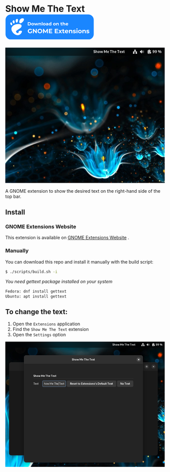 # Show Me The Text [![Just Perfection on extensions.gnome.org](resources/ego.svg)](https://extensions.gnome.org/extension/5556/show-me-the-text/)


![Show Me The Text GNOME Shell Extension](resources/intro.png)

A GNOME extension to show the desired text on the right-hand side of the top bar.

## Install

### GNOME Extensions Website

This extension is available on [GNOME Extensions Website](https://extensions.gnome.org/extension/5556/show-me-the-text/)
.

### Manually

You can download this repo and install it manually with the build script:

```bash
$ ./scripts/build.sh -i
```

*You need gettext package installed on your system*

    Fedora: dnf install gettext
    Ubuntu: apt install gettext

## To change the text:

1. Open the `Extensions` application
2. Find the `Show Me The Text` extension
3. Open the `Settings` option

![preference menu](resources/preference.png)





